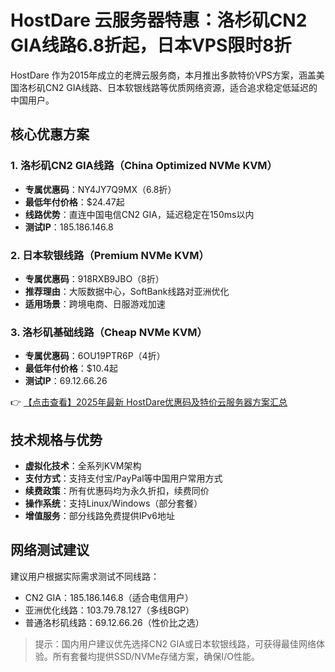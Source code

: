 # HostDare 云服务器特惠：洛杉矶CN2 GIA线路6.8折起，日本VPS限时8折

HostDare 作为2015年成立的老牌云服务商，本月推出多款特价VPS方案，涵盖美国洛杉矶CN2 GIA线路、日本软银线路等优质网络资源，适合追求稳定低延迟的中国用户。

## 核心优惠方案

### 1. 洛杉矶CN2 GIA线路（China Optimized NVMe KVM）
- **专属优惠码**：NY4JY7Q9MX（6.8折）
- **最低年付价格**：$24.47起
- **线路优势**：直连中国电信CN2 GIA，延迟稳定在150ms以内
- **测试IP**：185.186.146.8

### 2. 日本软银线路（Premium NVMe KVM）
- **专属优惠码**：918RXB9JBO（8折）
- **推荐理由**：大阪数据中心，SoftBank线路对亚洲优化
- **适用场景**：跨境电商、日服游戏加速

### 3. 洛杉矶基础线路（Cheap NVMe KVM）
- **专属优惠码**：6OU19PTR6P（4折）
- **最低年付价格**：$10.4起
- **测试IP**：69.12.66.26

👉 [【点击查看】2025年最新 HostDare优惠码及特价云服务器方案汇总](https://bit.ly/hostdare)

## 技术规格与优势
- **虚拟化技术**：全系列KVM架构
- **支付方式**：支持支付宝/PayPal等中国用户常用方式
- **续费政策**：所有优惠码均为永久折扣，续费同价
- **操作系统**：支持Linux/Windows（部分套餐）
- **增值服务**：部分线路免费提供IPv6地址

## 网络测试建议
建议用户根据实际需求测试不同线路：
- CN2 GIA：185.186.146.8（适合电信用户）
- 亚洲优化线路：103.79.78.127（多线BGP）
- 普通洛杉矶线路：69.12.66.26（性价比之选）

> 提示：国内用户建议优先选择CN2 GIA或日本软银线路，可获得最佳网络体验。所有套餐均提供SSD/NVMe存储方案，确保I/O性能。